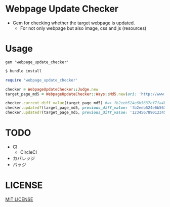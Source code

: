 # Webpage Update Checker
- Gem for checking whether the target webpage is updated.
    - For not only webpage but also image, css and js (resources)

# Usage
```
gem 'webpage_update_checker'
```

```bash
$ bundle install
```

```ruby
require 'webpage_update_checker'

checker = WebpageUpdateChecker::Judge.new
target_page_md5 = WebpageUpdateChecker::Ways::Md5.new(uri: 'http://www.ne.jp/asahi/pursuits/ootsuki/pc/X68k/x680x0.xhtml')

checker.current_diff_value(target_page_md5) #=> fb2eeb524e6b5637ef7fa4bed48f1d67
checker.updated?(target_page_md5, previous_diff_value: 'fb2eeb524e6b5637ef7fa4bed48f1d67') #=> false (not updated)
checker.updated?(target_page_md5, previous_diff_value: '12345678901234567890123456789012') #=> true (updated)
```

# TODO
- CI
    - CircleCI
- カバレッジ
- バッジ

# LICENSE
[MIT LICENSE](/LICENSE)
